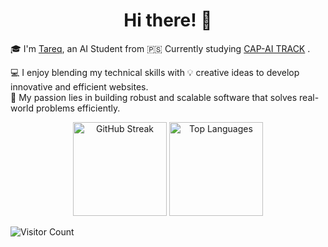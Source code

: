 <h1 align="center">Hi there! 👋</h1>

🎓 I'm [Tareq](https://www.linkedin.com/in/tareq-saymeh-721635311/), an AI Student from 🇵🇸  Currently studying [CAP-AI TRACK](https://www.najah.edu/en/academic/undergraduate-programs/program/computer-science-apprenticeship-program/info-card/) .


💻 I enjoy blending my technical skills with 💡 creative ideas to develop innovative and efficient websites.  
🚀 My passion lies in building robust and scalable software that solves real-world problems efficiently.

<div align="center">
  <img src="https://github-readme-streak-stats.herokuapp.com/?user=tareq-saymeh&" alt="GitHub Streak" height="150" />
  <img src="https://github-readme-stats.vercel.app/api/top-langs/?username=tareq-saymeh&layout=compact" alt="Top Languages" height="150" />
</div>

![Visitor Count](https://profile-counter.glitch.me/{tareq-saymeh}/count.svg)
<br/>
